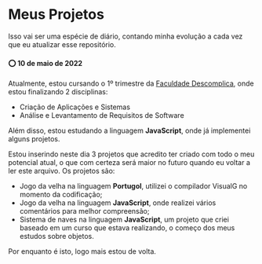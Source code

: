 # Meus Projetos

Isso vai ser uma espécie de diário, contando minha evolução a cada vez que eu atualizar esse repositório.

#### ⭕ **10 de maio de 2022**

Atualmente, estou cursando o 1º trimestre da [Faculdade Descomplica](https://descomplica.com.br/faculdade/), onde estou finalizando 2 disciplinas:

- Criação de Aplicações e Sistemas 
- Análise e Levantamento de Requisitos de Software

Além disso, estou estudando a linguagem **JavaScript**, onde já implementei alguns projetos.

Estou inserindo neste dia 3 projetos que acredito ter criado com todo o meu potencial atual, o que com certeza será maior no futuro quando eu voltar a ler este arquivo. Os projetos são:

- Jogo da velha na linguagem **Portugol**, utilizei o compilador VisualG no momento da codificação;
- Jogo da velha na linguagem **JavaScript**, onde realizei vários comentários para melhor compreensão;
- Sistema de naves na linguagem **JavaScript**, um projeto que criei baseado em um curso que estava realizando, o começo dos meus estudos sobre objetos.

Por enquanto é isto, logo mais estou de volta.
